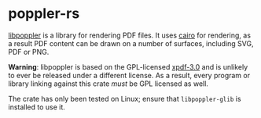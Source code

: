 poppler-rs
==========

[libpoppler](https://poppler.freedesktop.org/) is a library for rendering PDF files. It uses [cairo](https://crates.io/crates/cairo-rs) for rendering, as a result PDF content can be drawn on a number of surfaces, including SVG, PDF or PNG.

**Warning**: libpoppler is based on the GPL-licensed [xpdf-3.0](http://www.foolabs.com/xpdf/) and is unlikely to ever be released under a different license. As a result, every program or library linking against this crate *must* be GPL licensed as well.

The crate has only been tested on Linux; ensure that `libpoppler-glib` is installed to use it.
